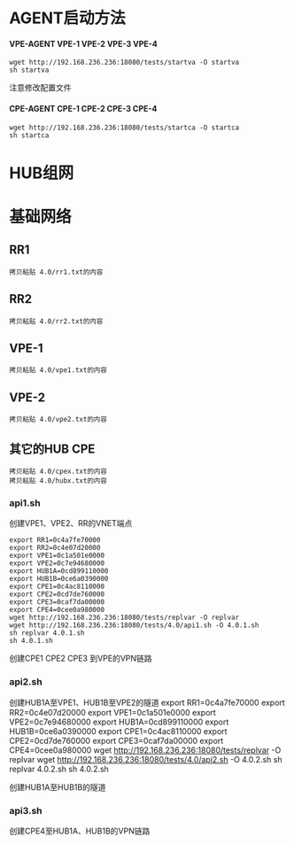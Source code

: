 
# AGENT启动方法
#### VPE-AGENT VPE-1 VPE-2 VPE-3 VPE-4 
    wget http://192.168.236.236:18080/tests/startva -O startva
    sh startva

注意修改配置文件

#### CPE-AGENT CPE-1 CPE-2 CPE-3 CPE-4 
    wget http://192.168.236.236:18080/tests/startca -O startca
    sh startca

# HUB组网


# 基础网络

## RR1
    拷贝粘贴 4.0/rr1.txt的内容

## RR2
    拷贝粘贴 4.0/rr2.txt的内容

## VPE-1
    拷贝粘贴 4.0/vpe1.txt的内容

## VPE-2
    拷贝粘贴 4.0/vpe2.txt的内容

## 其它的HUB CPE
    拷贝粘贴 4.0/cpex.txt的内容
    拷贝粘贴 4.0/hubx.txt的内容

### api1.sh 
创建VPE1、VPE2、RR的VNET端点

    export RR1=0c4a7fe70000
    export RR2=0c4e07d20000
    export VPE1=0c1a501e0000
    export VPE2=0c7e94680000
    export HUB1A=0cd899110000
    export HUB1B=0ce6a0390000
    export CPE1=0c4ac8110000
    export CPE2=0cd7de760000
    export CPE3=0caf7da00000
    export CPE4=0cee0a980000
    wget http://192.168.236.236:18080/tests/replvar -O replvar
    wget http://192.168.236.236:18080/tests/4.0/api1.sh -O 4.0.1.sh
    sh replvar 4.0.1.sh
    sh 4.0.1.sh

创建CPE1 CPE2 CPE3 到VPE的VPN链路


### api2.sh 

创建HUB1A至VPE1、HUB1B至VPE2的隧道
    export RR1=0c4a7fe70000
    export RR2=0c4e07d20000
    export VPE1=0c1a501e0000
    export VPE2=0c7e94680000
    export HUB1A=0cd899110000
    export HUB1B=0ce6a0390000
    export CPE1=0c4ac8110000
    export CPE2=0cd7de760000
    export CPE3=0caf7da00000
    export CPE4=0cee0a980000
    wget http://192.168.236.236:18080/tests/replvar -O replvar
    wget http://192.168.236.236:18080/tests/4.0/api2.sh -O 4.0.2.sh
    sh replvar 4.0.2.sh
    sh 4.0.2.sh

创建HUB1A至HUB1B的隧道

### api3.sh
创建CPE4至HUB1A、HUB1B的VPN链路



